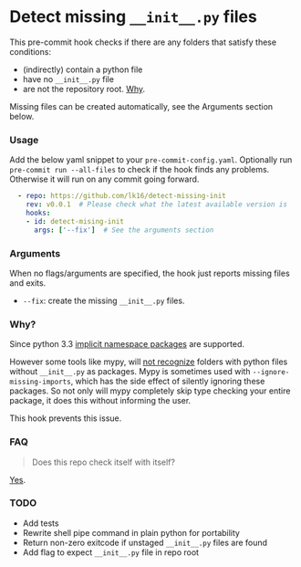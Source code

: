 # Detect missing `__init__.py` files

This pre-commit hook checks if there are any folders that satisfy these conditions:
* (indirectly) contain a python file
* have no `__init__.py` file
* are not the repository root. [Why](https://github.com/timbrel/GitSavvy/issues/626#issuecomment-290631660).

Missing files can be created automatically, see the Arguments section below.

### Usage
Add the below yaml snippet to your `pre-commit-config.yaml`.
Optionally run `pre-commit run --all-files` to check if the hook finds any problems. Otherwise it will run on any commit going forward.

```yaml
  - repo: https://github.com/lk16/detect-missing-init
    rev: v0.0.1  # Please check what the latest available version is
    hooks:
    - id: detect-mising-init
      args: ['--fix']  # See the arguments section
```

### Arguments
When no flags/arguments are specified, the hook just reports missing files and exits.

* `--fix`: create the missing `__init__.py` files.

### Why?
Since python 3.3 [implicit namespace packages](https://stackoverflow.com/questions/37139786/is-init-py-not-required-for-packages-in-python-3-3) are supported.

However some tools like mypy, will [not recognize](https://github.com/python/mypy/issues/2773) folders with python files without `__init__.py` as packages.
Mypy is sometimes used with `--ignore-missing-imports`, which has the side effect of silently ignoring these packages.
So not only will mypy completely skip type checking your entire package, it does this without informing the user.

This hook prevents this issue.

### FAQ
> Does this repo check itself with itself?

[Yes](.pre-commit-config.yaml#L41).


### TODO
- Add tests
- Rewrite shell pipe command in plain python for portability
- Return non-zero exitcode if unstaged `__init__.py` files are found
- Add flag to expect `__init__.py` file in repo root
